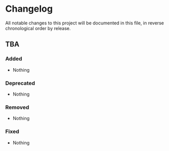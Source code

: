 # Changelog

All notable changes to this project will be documented in this file, in reverse chronological order by release.

## TBA

### Added

* Nothing

### Deprecated

* Nothing

### Removed

* Nothing

### Fixed

* Nothing
